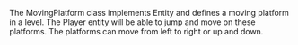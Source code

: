 The MovingPlatform class implements Entity and defines a moving platform in a level. The Player entity will be able to jump and move on these platforms. The platforms can move from left to right or up and down.
